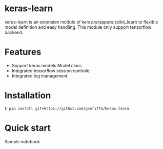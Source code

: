 # keras-learn
keras-learn is an extension module of keras.wrappers.scikit_learn to flexible model definition and easy handling.
This module only support tensorflow backend.

# Features
* Support keras.models.Model class.
* Integrated tensorflow session controle.
* Integrated log management.

# Installation   
```bash
$ pip install git+https://github.com/genfifth/keras-learn
```

# Quick start
Sample notebook

